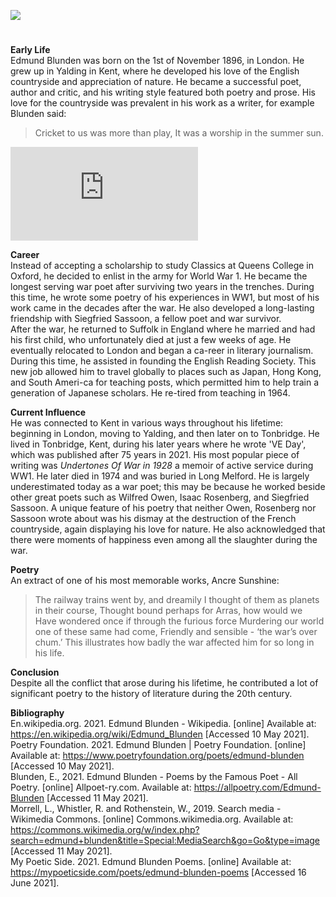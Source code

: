 <a href="https://dev.visual-essays.app"><img src="https://dev-visual-essays.netlify.app/images/ve-button.png"></a>
<param ve-config title="Edmund Blunden" author="xxx" layout="vtl" banner="xxx">

<param ve-entity eid=“Q2051722” aliases=“Yalding”>
<param ve-entity eid=“Q936183” aliases=“Tonbridge”>

#

**Early Life**   
 Edmund Blunden was born on the 1st of November 1896, in London. He grew up in Yalding in Kent, where he developed his love of the English countryside and appreciation of nature. He became a successful poet, author and critic, and his writing style featured both poetry and prose. His love for the countryside was prevalent in his work as a writer, for example Blunden said:
> Cricket to us was more than play, 
> It was a worship in the summer sun.
<param ve-map center=“Q2051722” zoom=“15”>

![Edmund Blunden](https://commons.wikimedia.org/w/index.php?search=edmund+blunden&title=Special:MediaSearch&go=Go&type=image)

**Career**   
 Instead of accepting a scholarship to study Classics at Queens College in Oxford, he decided to enlist in the army for World War 1. He became the longest serving war poet after surviving two years in the trenches. During this time, he wrote some poetry of his experiences in WW1, but most of his work came in the decades after the war. He also developed a long-lasting friendship with Siegfried Sassoon, a fellow poet and war survivor. 
<br>
After the war, he returned to Suffolk in England where he married and had his first child, who unfortunately died at just a few weeks of age. He eventually relocated to London and began a ca-reer in literary journalism. During this time, he assisted in founding the English Reading Society. This new job allowed him to travel globally to places such as Japan, Hong Kong, and South Ameri-ca for teaching posts, which permitted him to help train a generation of Japanese scholars. He re-tired from teaching in 1964.
<param ve-map center=“Q23111” zoom=“15”>

**Current Influence**   
He was connected to Kent in various ways throughout his lifetime: beginning in London, moving to Yalding, and then later on to Tonbridge. 
He lived in Tonbridge, Kent, during his later years where he wrote 'VE Day', which was published after 75 years in 2021. His most popular piece of writing was _Undertones Of War in 1928_ a memoir of active service during WW1. He later died in 1974 and was buried in Long Melford. He is largely underestimated today as a war poet; this may be because he worked beside other great poets such as Wilfred Owen, Isaac Rosenberg, and Siegfried Sassoon. A unique feature of his poetry that neither Owen, Rosenberg nor Sassoon wrote about was his dismay at the destruction of the French countryside, again displaying his love for nature. He also acknowledged that there were moments of happiness even among all the slaughter during the war.
<param ve-map center=“Q936183” zoom=“15”>

**Poetry**   
 An extract of one of his most memorable works, Ancre Sunshine:
> The railway trains went by, and dreamily
> I thought of them as planets in their course,
> Thought bound perhaps for Arras, how would we
> Have wondered once if through the furious force
> Murdering our world one of these same had come,
> Friendly and sensible - ‘the war’s over chum.’
 This illustrates how badly the war affected him for so long in his life.

**Conclusion**   
 Despite all the conflict that arose during his lifetime, he contributed a lot of significant poetry to the history of literature during the 20th century. 

**Bibliography**   
En.wikipedia.org. 2021. Edmund Blunden - Wikipedia. [online] Available at: <https://en.wikipedia.org/wiki/Edmund_Blunden> [Accessed 10 May 2021].    
Poetry Foundation. 2021. Edmund Blunden | Poetry Foundation. [online] Available at: <https://www.poetryfoundation.org/poets/edmund-blunden> [Accessed 10 May 2021].   
Blunden, E., 2021. Edmund Blunden - Poems by the Famous Poet - All Poetry. [online] Allpoet-ry.com. Available at: <https://allpoetry.com/Edmund-Blunden> [Accessed 11 May 2021].    
Morrell, L., Whistler, R. and Rothenstein, W., 2019. Search media - Wikimedia Commons. [online] Commons.wikimedia.org. Available at: <https://commons.wikimedia.org/w/index.php?search=edmund+blunden&title=Special:MediaSearch&go=Go&type=image> [Accessed 11 May 2021].   
My Poetic Side. 2021. Edmund Blunden Poems. [online] Available at: <https://mypoeticside.com/poets/edmund-blunden-poems> [Accessed 16 June 2021].   
